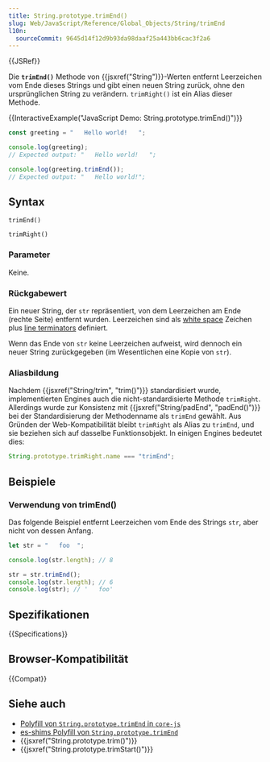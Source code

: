 ```yaml
---
title: String.prototype.trimEnd()
slug: Web/JavaScript/Reference/Global_Objects/String/trimEnd
l10n:
  sourceCommit: 9645d14f12d9b93da98daaf25a443bb6cac3f2a6
---
```


{{JSRef}}

Die **`trimEnd()`** Methode von {{jsxref("String")}}-Werten entfernt Leerzeichen vom Ende dieses Strings und gibt einen neuen String zurück, ohne den ursprünglichen String zu verändern. `trimRight()` ist ein Alias dieser Methode.

{{InteractiveExample("JavaScript Demo: String.prototype.trimEnd()")}}

```js interactive-example
const greeting = "   Hello world!   ";

console.log(greeting);
// Expected output: "   Hello world!   ";

console.log(greeting.trimEnd());
// Expected output: "   Hello world!";
```

## Syntax

```js-nolint
trimEnd()

trimRight()
```

### Parameter

Keine.

### Rückgabewert

Ein neuer String, der `str` repräsentiert, von dem Leerzeichen am Ende (rechte Seite) entfernt wurden. Leerzeichen sind als [white space](/de/docs/Web/JavaScript/Reference/Lexical_grammar#white_space) Zeichen plus [line terminators](/de/docs/Web/JavaScript/Reference/Lexical_grammar#line_terminators) definiert.

Wenn das Ende von `str` keine Leerzeichen aufweist, wird dennoch ein neuer String zurückgegeben (im Wesentlichen eine Kopie von `str`).

### Aliasbildung

Nachdem {{jsxref("String/trim", "trim()")}} standardisiert wurde, implementierten Engines auch die nicht-standardisierte Methode `trimRight`. Allerdings wurde zur Konsistenz mit {{jsxref("String/padEnd", "padEnd()")}} bei der Standardisierung der Methodenname als `trimEnd` gewählt. Aus Gründen der Web-Kompatibilität bleibt `trimRight` als Alias zu `trimEnd`, und sie beziehen sich auf dasselbe Funktionsobjekt. In einigen Engines bedeutet dies:

```js
String.prototype.trimRight.name === "trimEnd";
```

## Beispiele

### Verwendung von trimEnd()

Das folgende Beispiel entfernt Leerzeichen vom Ende des Strings `str`, aber nicht von dessen Anfang.

```js
let str = "   foo  ";

console.log(str.length); // 8

str = str.trimEnd();
console.log(str.length); // 6
console.log(str); // '   foo'
```

## Spezifikationen

{{Specifications}}

## Browser-Kompatibilität

{{Compat}}

## Siehe auch

- [Polyfill von `String.prototype.trimEnd` in `core-js`](https://github.com/zloirock/core-js#ecmascript-string-and-regexp)
- [es-shims Polyfill von `String.prototype.trimEnd`](https://www.npmjs.com/package/string.prototype.trimend)
- {{jsxref("String.prototype.trim()")}}
- {{jsxref("String.prototype.trimStart()")}}
